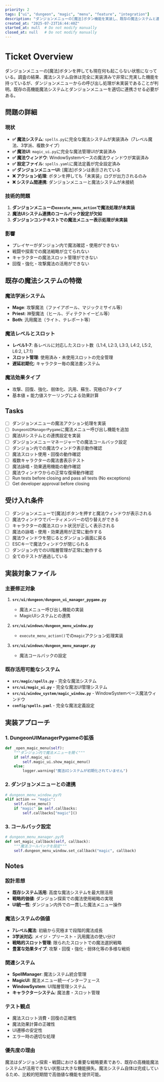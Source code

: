 ```yaml
---
priority: 2
tags: ["ui", "dungeon", "magic", "menu", "feature", "integration"]
description: "ダンジョンメニューの[魔法]ボタン機能を実装し、既存の魔法システムと連携"
created_at: "2025-07-23T16:44:40Z"
started_at: null  # Do not modify manually
closed_at: null   # Do not modify manually
---
```


# Ticket Overview

ダンジョンメニューの[魔法]ボタンを押しても現在何も起こらない状態になっている。調査の結果、魔法システム自体は完全に実装済みで非常に充実した機能を持っているが、ダンジョンメニューからの呼び出し処理が未実装であることが判明。既存の高機能魔法システムとダンジョンメニューを適切に連携させる必要がある。

## 問題の詳細

### 現状
- **✅ 魔法システム**: `spells.py`に完全な魔法システムが実装済み（7レベル魔法、3学派、複数タイプ）
- **✅ 魔法UI**: `magic_ui.py`に完全な魔法管理UIが実装済み
- **✅ 魔法ウィンドウ**: WindowSystemベースの魔法ウィンドウが実装済み
- **✅ 設定ファイル**: `spells.yaml`に魔法定義が完全設定済み
- **✅ ダンジョンメニューUI**: [魔法]ボタンは表示されている
- **❌ アクション処理**: ボタンを押しても「未実装」ログが出力されるのみ
- **❌ システム間連携**: ダンジョンメニューと魔法システムが未接続

### 技術的問題
1. **ダンジョンメニューの`execute_menu_action`で魔法処理が未実装**
2. **魔法UIシステム連携のコールバック設定が欠如**
3. **ダンジョンコンテキストでの魔法メニュー表示処理が未実装**

### 影響
- プレイヤーがダンジョン内で魔法確認・使用ができない
- 戦闘や探索での魔法戦略が立てられない
- キャラクターの魔法スロット管理ができない
- 回復・強化・攻撃魔法の活用ができない

## 既存の魔法システムの特徴

### 魔法学派システム
- **Mage**: 攻撃魔法（ファイアボール、マジックミサイル等）
- **Priest**: 神聖魔法（ヒール、ディテクトイービル等）
- **Both**: 汎用魔法（ライト、テレポート等）

### 魔法レベルとスロット
- **レベル1-7**: 各レベルに対応したスロット数（L1:4, L2:3, L3:3, L4:2, L5:2, L6:2, L7:1）
- **スロット管理**: 使用済み・未使用スロットの完全管理
- **遅延初期化**: キャラクター毎の魔法書システム

### 魔法効果タイプ
- 攻撃、回復、強化、弱体化、汎用、蘇生、究極の7タイプ
- 基本値 + 能力値スケーリングによる効果計算

## Tasks

- [ ] ダンジョンメニューの魔法アクション処理を実装
- [ ] `DungeonUIManagerPygame`に魔法メニュー呼び出し機能を追加
- [ ] 魔法UIシステムとの連携設定を実装
- [ ] ダンジョンメニューマネージャーでの魔法コールバック設定
- [ ] ダンジョン内での魔法ウィンドウ表示動作確認
- [ ] 魔法スロット使用・回復の動作確認
- [ ] 複数キャラクターの魔法書表示テスト
- [ ] 魔法詠唱・効果適用機能の動作確認
- [ ] 魔法ウィンドウからの正常な復帰動作確認
- [ ] Run tests before closing and pass all tests (No exceptions)
- [ ] Get developer approval before closing

## 受け入れ条件

- [ ] ダンジョンメニューで[魔法]ボタンを押すと魔法ウィンドウが表示される
- [ ] 魔法ウィンドウでパーティメンバーの切り替えができる
- [ ] キャラクターの魔法スロット状況が正しく表示される
- [ ] 魔法の詠唱・使用・効果適用が正常に動作する
- [ ] 魔法ウィンドウを閉じるとダンジョン画面に戻る
- [ ] ESCキーで魔法ウィンドウが閉じられる
- [ ] ダンジョン内でのUI階層管理が正常に動作する
- [ ] 全てのテストが通過している

## 実装対象ファイル

### 主要修正対象
1. **`src/ui/dungeon/dungeon_ui_manager_pygame.py`**
   - 魔法メニュー呼び出し機能の実装
   - MagicUIシステムとの連携

2. **`src/ui/windows/dungeon_menu_window.py`**  
   - `execute_menu_action()`での`magic`アクション処理実装

3. **`src/ui/windows/dungeon_menu_manager.py`**
   - 魔法コールバックの設定

### 既存活用可能なシステム
- **`src/magic/spells.py`** - 完全な魔法システム
- **`src/ui/magic_ui.py`** - 完全な魔法UI管理システム
- **`src/ui/window_system/magic_window.py`** - WindowSystemベース魔法ウィンドウ
- **`config/spells.yaml`** - 完全な魔法定義設定

## 実装アプローチ

### 1. DungeonUIManagerPygameの拡張
```python
def _open_magic_menu(self):
    """ダンジョン内で魔法メニューを開く"""
    if self.magic_ui:
        self.magic_ui.show_magic_menu()
    else:
        logger.warning("魔法UIシステムが初期化されていません")
```

### 2. ダンジョンメニューとの連携
```python
# dungeon_menu_window.py内
elif action == "magic":
    self.close_menu()
    if "magic" in self.callbacks:
        self.callbacks["magic"]()
```

### 3. コールバック設定
```python
# dungeon_menu_manager.py内
def set_magic_callback(self, callback):
    """魔法コールバックを設定"""
    self.dungeon_menu_window.set_callback("magic", callback)
```

## Notes

### 設計思想
- **既存システム活用**: 高度な魔法システムを最大限活用
- **戦略的価値**: ダンジョン探索での魔法使用戦略の実現
- **UI統一性**: ダンジョン内外での一貫した魔法メニュー操作

### 魔法システムの価値
- **7レベル魔法**: 初級から究極まで段階的魔法成長
- **3学派対応**: メイジ・プリースト・汎用魔法の使い分け
- **戦略的スロット管理**: 限られたスロットでの魔法選択戦略
- **豊富な効果タイプ**: 攻撃・回復・強化・弱体化等の多様な戦術

### 関連システム
- **SpellManager**: 魔法システム統合管理
- **MagicUI**: 魔法メニュー統一インターフェース
- **WindowSystem**: UI階層管理システム
- **キャラクターシステム**: 魔法書・スロット管理

### テスト観点
- 魔法スロット消費・回復の正確性
- 魔法効果計算の正確性
- UI遷移の安定性
- エラー時の適切な処理

### 優先度の理由
魔法はダンジョン探索・戦闘における重要な戦略要素であり、既存の高機能魔法システムが活用できない状態は大きな機能損失。魔法システム自体は完成しているため、比較的短期間で高価値な機能を提供可能。
